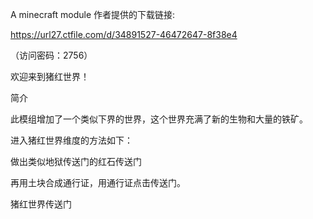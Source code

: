 A minecraft module
作者提供的下载链接:

https://url27.ctfile.com/d/34891527-46472647-8f38e4

（访问密码：2756）

欢迎来到猪红世界！

简介

此模组增加了一个类似下界的世界，这个世界充满了新的生物和大量的铁矿。







进入猪红世界维度的方法如下：

做出类似地狱传送门的红石传送门

再用土块合成通行证，用通行证点击传送门。

猪红世界传送门
